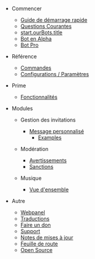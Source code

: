 - Commencer

  - [Guide de démarrage rapide](/fr/getting-started/quick-start.md)
  - [Questions Courantes](/fr/getting-started/faq.md)
  - [start.ourBots.title](/fr/getting-started/ourBots.md)
  - [Bot en Alpha](/fr/getting-started/alpha.md)
  - [Bot Pro](/fr/getting-started/pro.md)

- Référence

  - [Commandes](/fr/reference/commands.md)
  - [Configurations / Paramètres](/fr/reference/settings.md)

- Prime

  - [Fonctionnalités](/fr/premium/features.md)

- Modules

  - Gestion des invitations

    - [Message personnalisé](/fr/modules/invites/custom-messages.md)
      - [Examples](/fr/modules/invites/examples.md)

  - Modération

    - [Avertissements](/fr/modules/moderation/strikes.md)
    - [Sanctions](/fr/modules/moderation/punishments.md)

  - Musique

    - [Vue d'ensemble](/fr/modules/music/overview.md)

- Autre

  - [Webpanel](/fr/other/webpanel.md)
  - [Traductions](/fr/other/translations.md)
  - [Faire un don](/fr/other/donating.md)
  - [Support](/fr/other/support.md)
  - [Notes de mises à jour](/fr/other/changelog.md)
  - [Feuille de route](/fr/other/roadmap.md)
  - [Open Source](/fr/other/open-source.md)
